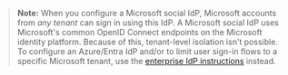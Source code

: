 > **Note:** When you configure a Microsoft social IdP, Microsoft accounts from *any tenant* can sign in using this IdP. A Microsoft social IdP uses Microsoft's common OpenID Connect endpoints on the Microsoft identity platform. Because of this, tenant-level isolation isn't possible. To configure an Azure/Entra IdP and/or to limit user sign-in flows to a specific Microsoft tenant, use the [enterprise IdP instructions](/docs/guides/add-an-external-idp/openidconnect/main/) instead.
